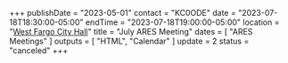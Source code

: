 +++
publishDate = "2023-05-01"
contact = "KC0ODE"
date = "2023-07-18T18:30:00-05:00"
endTime = "2023-07-18T19:00:00-05:00"
location = "[West Fargo City Hall](/places/west-fargo-city-hall/)"
title = "July ARES Meeting"
dates = [ "ARES Meetings" ]
outputs = [ "HTML", "Calendar" ]
update = 2
status = "canceled"
+++
